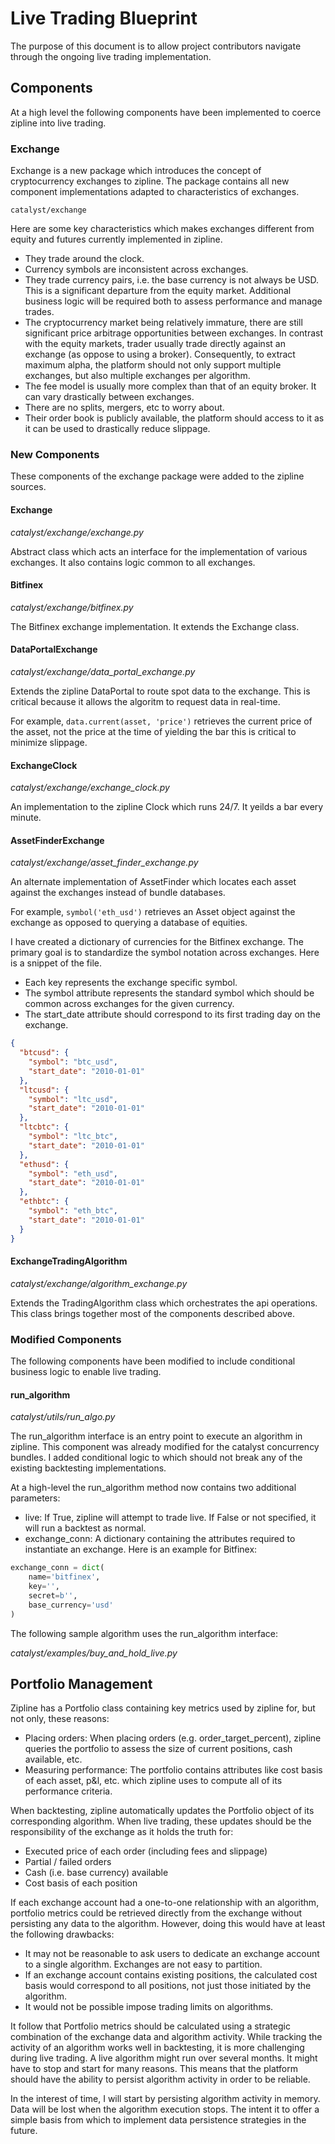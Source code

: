 <h1>Live Trading Blueprint</h1>
The purpose of this document is to allow project contributors navigate
through the ongoing live trading implementation.

<h2>Components</h2>
At a high level the following components have been implemented to coerce
zipline into live trading.

<h3>Exchange</h3>
Exchange is a new package which introduces the concept of cryptocurrency
exchanges to zipline. The package contains all new component
implementations adapted to characteristics of exchanges.

```
catalyst/exchange
```

Here are some key characteristics which makes exchanges different from
equity and futures currently implemented in zipline.
* They trade around the clock.
* Currency symbols are inconsistent across exchanges.
* They trade currency pairs, i.e. the base currency is not always be USD.
This is a significant departure from the equity market. Additional
business logic will be required both to assess performance and
manage trades.
* The cryptocurrency market being relatively immature, there are still
significant price arbitrage opportunities between exchanges.
In contrast with the equity markets, trader usually trade directly
against an exchange (as oppose to using a broker). Consequently,
to extract maximum alpha, the platform should not only support
multiple exchanges, but also multiple exchanges per algorithm.
* The fee model is usually more complex than that of an equity broker.
It can vary drastically between exchanges.
* There are no splits, mergers, etc to worry about.
* Their order book is publicly available, the platform should access to
it as it can be used to drastically reduce slippage.

<h3>New Components</h3>
These components of the exchange package were added to the zipline
sources.

<h4>Exchange</h4>

*catalyst/exchange/exchange.py*

Abstract class which acts an interface for the implementation of
various exchanges. It also contains logic common to all exchanges.

<h4>Bitfinex</h4>

*catalyst/exchange/bitfinex.py*

The Bitfinex exchange implementation. It extends the Exchange class.

<h4>DataPortalExchange</h4>

*catalyst/exchange/data_portal_exchange.py*

Extends the zipline DataPortal to route spot data to the exchange.
This is critical because it allows the algoritm to request data in
real-time.

For example, `data.current(asset, 'price')` retrieves the current price of the asset, not the price at the time
of yielding the bar this is critical to minimize slippage.

<h4>ExchangeClock</h4>

*catalyst/exchange/exchange_clock.py*

An implementation to the zipline Clock which runs 24/7. It yeilds a
bar every minute.

<h4>AssetFinderExchange</h4>

*catalyst/exchange/asset_finder_exchange.py*

An alternate implementation of AssetFinder which locates each asset
against the exchanges instead of bundle databases.

For example, `symbol('eth_usd')` retrieves an Asset object against the exchange as opposed to querying
a database of equities.

I have created a dictionary of currencies for the Bitfinex exchange.
The primary goal is to standardize the symbol notation across exchanges.
Here is a snippet of the file.
* Each key represents the exchange specific symbol.
* The symbol attribute represents the standard symbol which
should be common across exchanges for the given currency.
* The start_date attribute should correspond to its first trading day
on the exchange.

```json
{
  "btcusd": {
    "symbol": "btc_usd",
    "start_date": "2010-01-01"
  },
  "ltcusd": {
    "symbol": "ltc_usd",
    "start_date": "2010-01-01"
  },
  "ltcbtc": {
    "symbol": "ltc_btc",
    "start_date": "2010-01-01"
  },
  "ethusd": {
    "symbol": "eth_usd",
    "start_date": "2010-01-01"
  },
  "ethbtc": {
    "symbol": "eth_btc",
    "start_date": "2010-01-01"
  }
}
```

<h4>ExchangeTradingAlgorithm</h4>

*catalyst/exchange/algorithm_exchange.py*

Extends the TradingAlgorithm class which orchestrates the api
operations. This class brings together most of the components
described above.

<h3>Modified Components</h3>

The following components have been modified to include conditional
business logic to enable live trading.

<h4>run_algorithm</h4>

*catalyst/utils/run_algo.py*

The run_algorithm interface is an entry point to execute an
algorithm in zipline. This component was already modified for
the catalyst concurrency bundles. I added conditional logic to
which should not break any of the existing backtesting implementations.

At a high-level the run_algorithm method now contains two additional
parameters:
* live: If True, zipline will attempt to trade live. If False or not
specified, it will run a backtest as normal.
* exchange_conn: A dictionary containing the attributes required
to instantiate an exchange. Here is an example for Bitfinex:

```python
exchange_conn = dict(
    name='bitfinex',
    key='',
    secret=b'',
    base_currency='usd'
)
```

The following sample algorithm uses the run_algorithm interface:

*catalyst/examples/buy_and_hold_live.py*

<h2>Portfolio Management</h2>

Zipline has a Portfolio class containing key metrics used by zipline
for, but not only, these reasons:

* Placing orders: When placing orders (e.g. order_target_percent),
zipline queries the portfolio to assess the size of current positions,
cash available, etc.
* Measuring performance: The portfolio contains attributes like
cost basis of each asset, p&l, etc. which zipline uses to compute all
of its performance criteria.

When backtesting, zipline automatically updates the Portfolio object
of its corresponding algorithm. When live trading, these updates should
be the responsibility of the exchange as it holds the truth for:

* Executed price of each order (including fees and slippage)
* Partial / failed orders
* Cash (i.e. base currency) available
* Cost basis of each position

If each exchange account had a one-to-one relationship with an
algorithm, portfolio metrics could be retrieved directly from the
exchange without persisting any data to the algorithm. However,
doing this would have at least the following drawbacks:

* It may not be reasonable to ask users to dedicate an
exchange account to a single algorithm. Exchanges are not easy
to partition.
* If an exchange account contains existing positions, the calculated
cost basis would correspond to all positions, not just those
initiated by the algorithm.
* It would not be possible impose trading limits on algorithms.

It follow that Portfolio metrics should be calculated using a strategic
combination of the exchange data and algorithm activity. While tracking
the activity of an algorithm works well in backtesting, it is more
challenging during live trading. A live algorithm might run over
several months. It might have to stop and start for many reasons.
This means that the platform should have the ability to persist
algorithm activity in order to be reliable.

In the interest of time, I will start by persisting algorithm
activity in memory. Data will be lost when the algorithm execution stops.
The intent it to offer a simple basis from which to implement data
persistence strategies in the future.